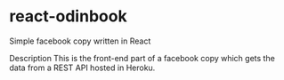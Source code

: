 # react-odinbook
Simple facebook copy written in React

Description
This is the front-end part of a facebook copy which gets the data from a REST API hosted in Heroku.
